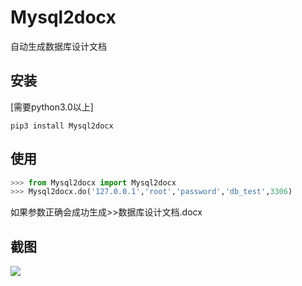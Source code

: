 # Mysql2docx
自动生成数据库设计文档

## 安装
[需要python3.0以上]
 
```shell
pip3 install Mysql2docx
```


## 使用
```python
>>> from Mysql2docx import Mysql2docx
>>> Mysql2docx.do('127.0.0.1','root','password','db_test',3306)
```
如果参数正确会成功生成>>数据库设计文档.docx

## 截图
![](https://gitee.com/icecooly/Mysql2docx/attach_files/download?i=92257&u=http%3A%2F%2Ffiles.git.oschina.net%2Fgroup1%2FM00%2F01%2FC2%2FPaAvDFmfDX2AbSPhAAH-JDNEN-o933.png%3Ftoken%3D314a024565ec3e8df4ec6964413aacba%26ts%3D1503595901%26attname%3Dlizi.png)
